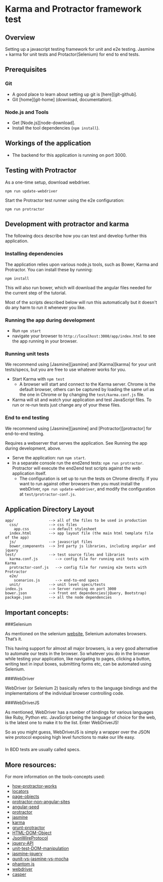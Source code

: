 # Karma and Protractor framework test

## Overview

Setting up a javascript testing framework for unit and e2e testing.
Jasmine + karma for unit tests and Protactor(Selenium) for end to end tests.


## Prerequisites

### Git

- A good place to learn about setting up git is [here][git-github].
- Git [home][git-home] (download, documentation).

### Node.js and Tools

- Get [Node.js][node-download].
- Install the tool dependencies (`npm install`).


## Workings of the application

- The backend for this application is running on port 3000.


## Testing with Protractor

As a one-time setup, download webdriver.
```
npm run update-webdriver
```

Start the Protractor test runner using the e2e configuration:

```
npm run protractor
```


## Development with protractor and karma

The following docs describe how you can test and develop further this application.


### Installing dependencies

The application relies upon various node.js tools, such as Bower, Karma and Protractor.  You can
install these by running:

```
npm install
```

This will also run bower, which will download the angular files needed for the current step of the
tutorial.

Most of the scripts described below will run this automatically but it doesn't do any harm to run
it whenever you like.

### Running the app during development

- Run `npm start`
- navigate your browser to `http://localhost:3000/app/index.html` to see the app running in your browser.

### Running unit tests

We recommend using [Jasmine][jasmine] and [Karma][karma] for your unit tests/specs, but you are free
to use whatever works for you.

- Start Karma with `npm test`
  - A browser will start and connect to the Karma server. Chrome is the default browser, others can
  be captured by loading the same url as the one in Chrome or by changing the `test/karma.conf.js`
  file.
- Karma will sit and watch your application and test JavaScript files. To run or re-run tests just
  change any of your these files.


### End to end testing

We recommend using [Jasmine][jasmine] and [Protractor][protractor] for end-to-end testing.

Requires a webserver that serves the application. See Running the app during development, above.

- Serve the application: run `npm start`.
- In a separate console run the end2end tests: `npm run protractor`. Protractor will execute the
  end2end test scripts against the web application itself.
  - The configuration is set up to run the tests on Chrome directly. If you want to run against
    other browsers then you must install the webDriver, `npm run update-webdriver`, and modify the
  configuration at `test/protractor-conf.js`.

## Application Directory Layout

    app/                --> all of the files to be used in production
      css/              --> css files
        app.css         --> default stylesheet
      index.html        --> app layout file (the main html template file of the app)
      js/               --> javascript files
      bower_components  --> 3rd party js libraries, including angular and jquery
    test/               --> test source files and libraries
      karma.conf.js        --> config file for running unit tests with Karma
      protractor-conf.js   --> config file for running e2e tests with Protractor
      e2e/
        scenarios.js       --> end-to-end specs
      unit/             --> unit level specs/tests
    index.js            --> Server running on port 3000
    bower.json          --> front ent dependencies(jQuery, Bootstrap)
    package.json        --> all the node dependencies

## Important concepts:

###Selenium

As mentioned on the selenium [website](http://www.seleniumhq.org/), Selenium automates browsers. That’s it.

This having support for almost all major browsers, is a very good alternative to automate our tests in the browser. So whatever you do in the browser while testing your application, like navigating to pages, clicking a button, writing text in input boxes, submitting forms etc, can be automated using Selenium.

###WebDriver

WebDriver (or Selenium 2) basically refers to the language bindings and the implementations of the individual browser controlling code.

###WebDriverJS

As mentioned, WebDriver has a number of bindings for various languages like Ruby, Python etc. JavaScript being the language of choice for the web, is the latest one to make it to the list. Enter WebDriverJS!

So as you might guess, WebDriverJS is simply a wrapper over the JSON wire protocol exposing high level functions to make our life easy.

### 
In BDD tests are usually called specs.

## More resources:

For more information on the tools-concepts used:

* [how-protractor-works](https://github.com/angular/protractor/blob/master/docs/infrastructure.md)
* [locators](https://github.com/angular/protractor/blob/master/docs/locators.md)
* [page-objects](https://code.google.com/p/selenium/wiki/PageObjects)
* [protractor-non-angular-sites](http://ng-learn.org/2014/02/Protractor_Testing_With_Angular_And_Non_Angular_Sites/)
* [angular-seed](https://github.com/angular/angular-seed)
* [protractor](https://github.com/angular/protractor)
* [jasmine](http://pivotal.github.com/jasmine/)
* [karma](http://karma-runner.github.io)
* [grunt-protractor](http://programmerbuddy.blogspot.co.uk/2014/03/full-automation-of-protractor-e2e-tests.html)
* [HTML-DOM-Object](http://www.w3schools.com/jsref/dom_obj_all.asp)
* [JsonWireProtocol](https://code.google.com/p/selenium/wiki/JsonWireProtocol)
* [jquery-API](http://api.jquery.com/)
* [unit-test-DOM-manipulation](http://stackoverflow.com/questions/16163852/how-to-unit-test-dom-manipulation-with-jasmine)
* [jasmine-jquery](https://github.com/velesin/jasmine-jquery)
* [qunit-vs-jasmine-vs-mocha](http://www.techtalkdc.com/which-javascript-test-library-should-you-use-qunit-vs-jasmine-vs-mocha/)
* [phantom.js](http://phantomjs.org/headless-testing.html)
* [webdriver](http://webdriver.io/api.html)
* [casper](http://casperjs.org/)


